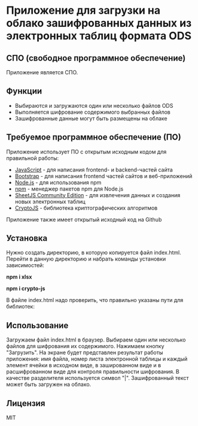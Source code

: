 # Приложение для загрузки на облако зашифрованных данных из электронных таблиц формата ODS 
## СПО (свободное программное обеспечение)

Приложение является СПО.


## Функции
- Выбираются и загружаются один или несколько файлов ODS
- Выполняется шифрование содержимого выбранных файлов 
- Зашифрованные данные могут быть размещены на облаке

 
## Требуемое программное обеспечение (ПО)
Приложение использует ПО с открытым исходным кодом для правильной работы:

- [JavaScript](https://www.ecma-international.org/publications-and-standards/standards/ecma-262) - для написания frontend- и backend-частей сайта
- [Bootstrap](https://getbootstrap.com/) - для написания frontend частей сайтов и веб-приложений 
- [Node.js](https://nodejs.org/) - для использования npm
- [npm](https://www.npmjs.com) - менеджер пакетов npm для Node.js
- [SheetJS Community Edition](https://docs.sheetjs.com/docs) - для извлечения данных и создания новых электронных таблиц
- [CryptoJS](https://cryptojs.gitbook.io/docs) - библиотека криптографических алгоритмов


Приложение также имеет открытый исходный код на Github

## Установка
Нужно создать директорию, в которую копируется файл index.html.
Перейти в данную директорию и набрать команды установки зависимостей:

**npm i xlsx**

**npm i crypto-js**

В файле index.html надо проверить, что правильно указаны пути для библиотек:

**<script src="node_modules/xlsx/dist/xlsx.full.min.js"></script>**

**<script src="node_modules/crypto-js/crypto-js.js"></script>**

## Использование
Загружаем файл index.html в браузер.
Выбираем один или несколько файлов для шифрования их содержимого.
Нажимаем кнопку "Загрузить".
На экране будет представлен результат работы приложения: имя файла, номер листа электронной таблицы и каждый элемент ячейки
в исходном виде, в зашированном виде и в расшифрованном виде для контроля правильности шифрования.
В качестве разделителя используется символ "|". 
Зашифрованный текст может быть загружен на облако.


## Лицензия
MIT
